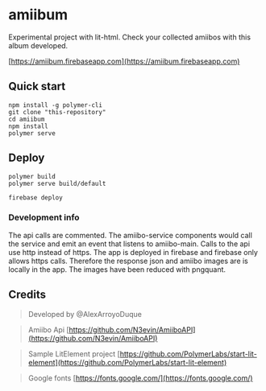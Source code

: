 # amiibum

Experimental project with lit-html.
Check your collected amiibos with this album developed.

[https://amiibum.firebaseapp.com](https://amiibum.firebaseapp.com)

## Quick start

```
npm install -g polymer-cli
git clone "this-repository"
cd amiibum
npm install
polymer serve
```

## Deploy

```
polymer build
polymer serve build/default
```

```
firebase deploy
```

### Development info
The api calls are commented. The amiibo-service components would call the service and emit an event that listens to amiibo-main. Calls to the api use http instead of https. The app is deployed in firebase and firebase only allows https calls. Therefore the response json and amiibo images are is locally in the app. The images have been reduced with pngquant.

## Credits
> Developed by @AlexArroyoDuque

> Amiibo Api [https://github.com/N3evin/AmiiboAPI](https://github.com/N3evin/AmiiboAPI)

> Sample LitElement project [https://github.com/PolymerLabs/start-lit-element](https://github.com/PolymerLabs/start-lit-element)

> Google fonts [https://fonts.google.com/](https://fonts.google.com/)
